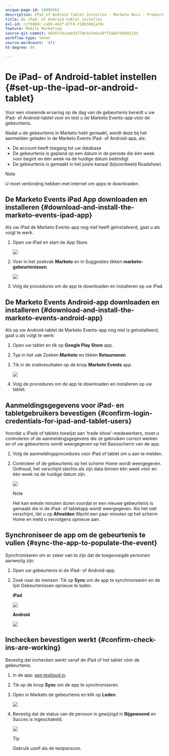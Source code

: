 ```yaml
---
unique-page-id: 10099363
description: IPad of Android Tablet instellen - Marketo Docs - Productdocumentatie
title: De iPad- of Android-tablet instellen
exl-id: ccfd48dc-ca8d-442f-87fd-f16b34d1a76c
feature: Mobile Marketing
source-git-commit: 46507c0caab93778e3afe6a39ff5a8e70d492233
workflow-type: tm+mt
source-wordcount: '471'
ht-degree: 0%

---
```


# De iPad- of Android-tablet instellen {#set-up-the-ipad-or-android-tablet}

Voor een vloeiende ervaring op de dag van de gebeurtenis bereidt u uw iPad- of Android-tablet voor en test u de Marketo Events-app vóór de gebeurtenis.

Nadat u de gebeurtenis in Marketo hebt gemaakt, wordt deze bij het aanmelden geladen in de Marketo Events iPad- of Android-app, als:

* De account heeft toegang tot uw database
* De gebeurtenis is gepland op een datum in de periode die één week voor begint en één week na de huidige datum beëindigt
* De gebeurtenis is gemaakt in het juiste kanaal (bijvoorbeeld Roadshow)

>[!NOTE]
>
>U moet verbinding hebben met internet om apps te downloaden.

## De Marketo Events iPad App downloaden en installeren {#download-and-install-the-marketo-events-ipad-app}

Als uw iPad de Marketo Events-app nog niet heeft geïnstalleerd, gaat u als volgt te werk.

1. Open uw iPad en start de App Store.

   ![](assets/set-up-the-ipad-or-android-tablet-1.png)

1. Voer in het zoekvak **Marketo** en in Suggesties tikken **marketo-gebeurtenissen**.

   ![](assets/set-up-the-ipad-or-android-tablet-2.png)

1. Volg de procedures om de app te downloaden en installeren op uw iPad.

## De Marketo Events Android-app downloaden en installeren {#download-and-install-the-marketo-events-android-app}

Als op uw Android-tablet de Marketo Events-app nog niet is geïnstalleerd, gaat u als volgt te werk:

1. Open uw tablet en tik op **Google Play Store** app.
1. Typ in het vak Zoeken **Marketo** en tikken **Retourneren**.
1. Tik in de zoekresultaten op de knop **Marketo Events** app.

   ![](assets/set-up-the-ipad-or-android-tablet-3.png)

1. Volg de procedures om de app te downloaden en installeren op uw tablet.

## Aanmeldingsgegevens voor iPad- en tabletgebruikers bevestigen {#confirm-login-credentials-for-ipad-and-tablet-users}

Voordat u iPads of tablets toewijst aan &#39;trade show&#39;-medewerkers, moet u controleren of de aanmeldingsgegevens die ze gebruiken correct werken en of uw gebeurtenis wordt weergegeven op het Basisscherm van de app.

1. Volg de aanmeldingsprocedures voor iPad of tablet om u aan te melden.
1. Controleer of de gebeurtenis op het scherm Home wordt weergegeven. Onthoud, het verschijnt slechts als zijn data binnen één week vóór en één week na de huidige datum zijn.

   ![](assets/set-up-the-ipad-or-android-tablet-4.png)

   >[!NOTE]
   >
   >Het kan enkele minuten duren voordat er een nieuwe gebeurtenis is gemaakt die in de iPad- of tabletapp wordt weergegeven. Als het niet verschijnt, tikt u op **Afmelden** Wacht een paar minuten op het scherm Home en meld u vervolgens opnieuw aan.

## Synchroniseer de app om de gebeurtenis te vullen {#sync-the-app-to-populate-the-event}

Synchroniseren om er zeker van te zijn dat de toegevoegde personen aanwezig zijn.

1. Open uw gebeurtenis in de iPad- of Android-app.
1. Zoek naar de mensen. Tik op **Sync** om de app te synchroniseren en de lijst Gebeurtenissen opnieuw te laden.

   **iPad**

   ![](assets/set-up-the-ipad-or-android-tablet-5.png)

   **Android**

   ![](assets/set-up-the-ipad-or-android-tablet-6.png)

## Inchecken bevestigen werkt {#confirm-check-ins-are-working}

Bevestig dat inchecken werkt vanaf de iPad of het tablet vóór de gebeurtenis.

1. In de app: [een testlood in](/help/marketo/product-docs/core-marketo-concepts/mobile-apps/event-check-in/check-people-into-your-event-from-your-tablet.md).
1. Tik op de knop **Sync** om de app te synchroniseren.
1. Open in Marketo de gebeurtenis en klik op **Leden**.

   ![](assets/set-up-the-ipad-or-android-tablet-7.png)

1. Bevestig dat de status van de persoon is gewijzigd in **Bijgewoond** en Succes is ingeschakeld.

   ![](assets/set-up-the-ipad-or-android-tablet-8.png)

   >[!TIP]
   >
   >Gebruik uzelf als de testpersoon.
